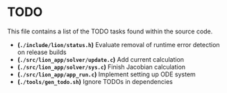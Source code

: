 # TODO
This file contains a list of the TODO tasks found within the source code.
- **(`./include/lion/status.h`)** Evaluate removal of runtime error detection on release builds
- **(`./src/lion_app/solver/update.c`)** Add current calculation
- **(`./src/lion_app/solver/sys.c`)** Finish Jacobian calculation
- **(`./src/lion_app/app_run.c`)** Implement setting up ODE system
- **(`./tools/gen_todo.sh`)** Ignore TODOs in dependencies
